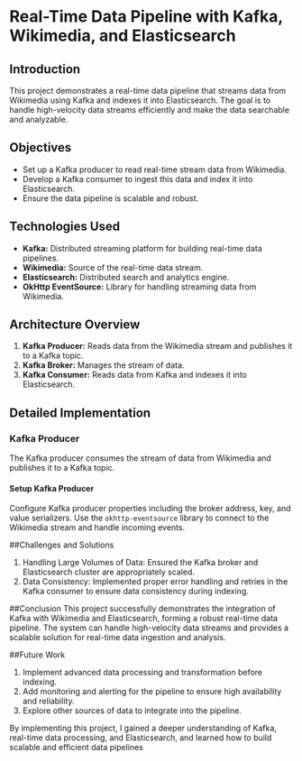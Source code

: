# Real-Time Data Pipeline with Kafka, Wikimedia, and Elasticsearch

## Introduction
This project demonstrates a real-time data pipeline that streams data from Wikimedia using Kafka and indexes it into Elasticsearch. The goal is to handle high-velocity data streams efficiently and make the data searchable and analyzable.

## Objectives
- Set up a Kafka producer to read real-time stream data from Wikimedia.
- Develop a Kafka consumer to ingest this data and index it into Elasticsearch.
- Ensure the data pipeline is scalable and robust.

## Technologies Used
- **Kafka:** Distributed streaming platform for building real-time data pipelines.
- **Wikimedia:** Source of the real-time data stream.
- **Elasticsearch:** Distributed search and analytics engine.
- **OkHttp EventSource:** Library for handling streaming data from Wikimedia.

## Architecture Overview
1. **Kafka Producer:** Reads data from the Wikimedia stream and publishes it to a Kafka topic.
2. **Kafka Broker:** Manages the stream of data.
3. **Kafka Consumer:** Reads data from Kafka and indexes it into Elasticsearch.

## Detailed Implementation

### Kafka Producer
The Kafka producer consumes the stream of data from Wikimedia and publishes it to a Kafka topic.

#### Setup Kafka Producer
Configure Kafka producer properties including the broker address, key, and value serializers. Use the `okhttp-eventsource` library to connect to the Wikimedia stream and handle incoming events.

##Challenges and Solutions
1. Handling Large Volumes of Data: Ensured the Kafka broker and Elasticsearch cluster are appropriately scaled.
2. Data Consistency: Implemented proper error handling and retries in the Kafka consumer to ensure data consistency during indexing.

##Conclusion
This project successfully demonstrates the integration of Kafka with Wikimedia and Elasticsearch, forming a robust real-time data pipeline. The system can handle high-velocity data streams and provides a scalable solution for real-time data ingestion and analysis.

##Future Work
1. Implement advanced data processing and transformation before indexing.
2. Add monitoring and alerting for the pipeline to ensure high availability and reliability.
3. Explore other sources of data to integrate into the pipeline.

By implementing this project, I gained a deeper understanding of Kafka, real-time data processing, and Elasticsearch, and learned how to build scalable and efficient data pipelines
